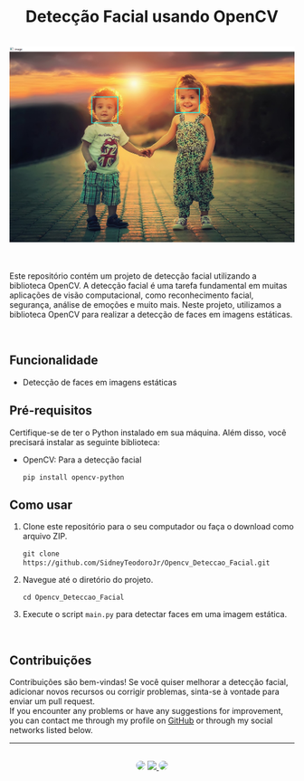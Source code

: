 <h1 align="center">Detecção Facial usando OpenCV</h1>
</br>

<div align="center">
<img src="https://github.com/SidneyTeodoroJr/Opencv_Deteccao_Facial/blob/main/print_screen.png" alt="gradient">
</div>
</br> 
</br>

<p>
Este repositório contém um projeto de detecção facial utilizando a biblioteca OpenCV. A detecção facial é uma tarefa fundamental em muitas aplicações de visão computacional, como reconhecimento facial, segurança, análise de emoções e muito mais. Neste projeto, utilizamos a biblioteca OpenCV para realizar a detecção de faces em imagens estáticas.
</p>
</br>

## Funcionalidade

- Detecção de faces em imagens estáticas

## Pré-requisitos
<p>
 Certifique-se de ter o Python instalado em sua máquina. Além disso, você precisará instalar as seguinte biblioteca:
</p>

- OpenCV: Para a detecção facial

      pip install opencv-python 


## Como usar

1. Clone este repositório para o seu computador ou faça o download como arquivo ZIP.
   ```
   git clone https://github.com/SidneyTeodoroJr/Opencv_Deteccao_Facial.git
2. Navegue até o diretório do projeto.
   ```
   cd Opencv_Deteccao_Facial
3. Execute o script `main.py` para detectar faces em uma imagem estática.
</br>


## Contribuições

<p>
Contribuições são bem-vindas! Se você quiser melhorar a detecção facial, adicionar novos recursos ou corrigir problemas, sinta-se à vontade para enviar um pull request. </br>If you encounter any problems or have any suggestions for improvement, you can contact me through my profile on <a href="https://github.com/SidneyTeodoroJr" target="_blank">GitHub</a> or through my social networks listed below.
</p>

<hr>
</br>

<div align="center">
<a href="https://www.facebook.com/profile.php?id=100091086461235" target="_blank"><img src="https://img.shields.io/badge/-Facebook-%230077B5?style=for-the-badge&logo=facebook&logoColor=white" style="border-radius: 30px" target="_blank"></a>
<a href="https://www.instagram.com/sidneyteodoroaraujo" target="_blank"><img src="https://img.shields.io/badge/-Instagram-%23E4405F?style=for-the-badge&logo=instagram&logoColor=white"</a>
<a href="https://www.linkedin.com/in/sidney-teodoro-4a4a8119b?lipi=urn%3Ali%3Apage%3Ad_flagship3_profile_view_base_contact_details%3B%2FevuTOiSSJS2hWGCZgtZiQ%3D%3D" target="_blank"><img src="https://img.shields.io/badge/-LinkedIn-%230077B5?style=for-the-badge&logo=linkedin&logoColor=white" style="border-radius: 30px" target="_blank"></a>
</div>

